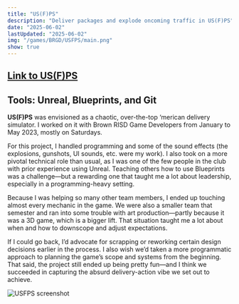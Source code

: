 ```yaml
---
title: "US(F)PS"
description: "Deliver packages and explode oncoming traffic in US(F)PS"
date: "2025-06-02"
lastUpdated: "2025-06-02"
img: "/games/BRGD/USFPS/main.png"
show: true
---
```


## [Link to US(F)PS](https://brownrisdgames.itch.io/usfps)
## Tools: Unreal, Blueprints, and Git

**US(F)PS** was envisioned as a chaotic, over-the-top ‘merican delivery simulator. I worked on it with Brown RISD Game Developers from January to May 2023, mostly on Saturdays.

For this project, I handled programming and some of the sound effects (the explosions, gunshots, UI sounds, etc. were my work). I also took on a more pivotal technical role than usual, as I was one of the few people in the club with prior experience using Unreal. Teaching others how to use Blueprints was a challenge—but a rewarding one that taught me a lot about leadership, especially in a programming-heavy setting.

Because I was helping so many other team members, I ended up touching almost every mechanic in the game. We were also a smaller team that semester and ran into some trouble with art production—partly because it was a 3D game, which is a bigger lift. That situation taught me a lot about when and how to downscope and adjust expectations.

If I could go back, I’d advocate for scrapping or reworking certain design decisions earlier in the process. I also wish we’d taken a more programmatic approach to planning the game’s scope and systems from the beginning. That said, the project still ended up being pretty fun—and I think we succeeded in capturing the absurd delivery-action vibe we set out to achieve.

![USFPS screenshot](/games/BRGD/USFPS/screenshot1.png)
